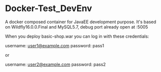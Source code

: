 # Docker-Test_DevEnv
A docker composed container for JavaEE development purpose. It's based on Wildfly16.0.0.Final and MySQL5.7, debug port already open at :5005

When you deploy basic-shop.war you can log in with these credentials:

username: user1@example.com
password: pass1

or

username: user2@example.com
password: pass2

